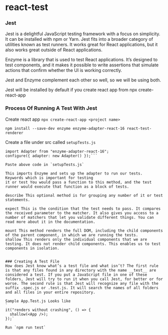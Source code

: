# react-test
### Jest

Jest is a delightful JavaScript testing framework with a focus on simplicity. It can be installed with npm or Yarn. Jest fits into a broader category of utilities known as test runners. It works great for React applications, but it also works great outside of React applications.
 
Enzyme is a library that is used to test React applications. It’s designed to test components, and it makes it possible to write assertions that simulate actions that confirm whether the UI is working correctly.
 
Jest and Enzyme complement each other so well, so we will be using both.
 
Jest will be installed by default if you create react app from 
npx create-react-app <project name>


### Process Of Running A Test With Jest
Create  react app `npx create-react-app <project name>`

`npm install --save-dev enzyme enzyme-adapter-react-16 react-test-renderer`

Create a file under src called `setupTests.js`


```import { configure } from "enzyme";
import Adapter from "enzyme-adapter-react-16";
configure({ adapter: new Adapter() });```

Paste above code in `setupTests.js`

This imports Enzyme and sets up the adapter to run our tests.
Keywords which is important for testing 
it or test You would pass a function to this method, and the test runner would execute that function as a block of tests.

describe This optional method is for grouping any number of it or test statements.

expect This is the condition that the test needs to pass. It compares the received parameter to the matcher. It also gives you access to a number of matchers that let you validate different things. You can read more about it in the documentation.

mount This method renders the full DOM, including the child components of the parent component, in which we are running the tests.
shallow This renders only the individual components that we are testing. It does not render child components. This enables us to test components in isolation.
    
 
### Creating A Test File
How does Jest know what’s a test file and what isn’t? The first rule is that any files found in any directory with the name __test__ are considered a test. If you put a JavaScript file in one of these folders, Jest will try to run it when you call Jest, for better or for worse. The second rule is that Jest will recognize any file with the suffix .spec.js or .test.js. It will search the names of all folders and all files in your entire repository.

Sample App.Test.js Looks like
`
it("renders without crashing", () => {
  shallow(<App />);
});`

Run `npm run test`
